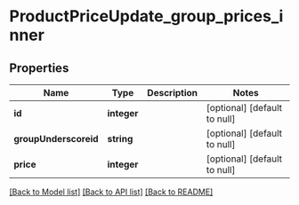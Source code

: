 # ProductPriceUpdate_group_prices_inner

## Properties
Name | Type | Description | Notes
------------ | ------------- | ------------- | -------------
**id** | **integer** |  | [optional] [default to null]
**groupUnderscoreid** | **string** |  | [optional] [default to null]
**price** | **integer** |  | [optional] [default to null]

[[Back to Model list]](../README.md#documentation-for-models) [[Back to API list]](../README.md#documentation-for-api-endpoints) [[Back to README]](../README.md)


